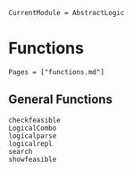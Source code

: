 ```@meta
CurrentModule = AbstractLogic
```

# Functions

```@index
Pages = ["functions.md"]
```

## General Functions

```@docs
checkfeasible
LogicalCombo
logicalparse
logicalrepl
search
showfeasible
```
